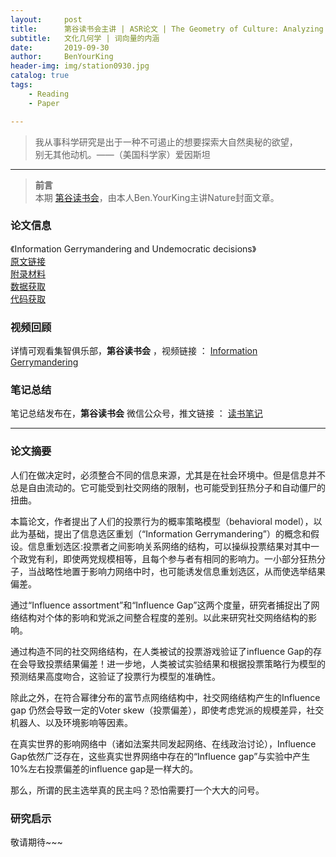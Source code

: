 ```yaml
---
layout:     post
title:      第谷读书会主讲 | ASR论文 | The Geometry of Culture: Analyzing the Meanings of Class through Word Embeddings
subtitle:   文化几何学 | 词向量的内涵
date:       2019-09-30
author:     BenYourKing
header-img: img/station0930.jpg
catalog: true
tags:
    - Reading
    - Paper 

---
```


> 我从事科学研究是出于一种不可遏止的想要探索大自然奥秘的欲望，       
> 别无其他动机。——（美国科学家）爱因斯坦             

***
> **前言**             
> 本期 [第谷读书会](https://space.bilibili.com/233204821/channel/detail?cid=56566)，由本人Ben.YourKing主讲Nature封面文章。         


### 论文信息

《Information Gerrymandering and Undemocratic decisions》         
[原文链接](https://doi.org/10.1038/s41586-019-1507-6)           
[附录材料](https://static-content.springer.com/esm/art%3A10.1038%2Fs41586-019-1507-6/MediaObjects/41586_2019_1507_MOESM1_ESM.pdf)     
[数据获取](https://github.com/jplotkin/InformationGerrymandering.)          
[代码获取](https://github.com/jplotkin/InformationGerrymandering)

### 视频回顾

详情可观看集智俱乐部，**第谷读书会** ，视频链接 ： [Information Gerrymandering](https://www.bilibili.com/video/av68082289)

### 笔记总结

笔记总结发布在，**第谷读书会** 微信公众号，推文链接 ： [读书笔记](https://mp.weixin.qq.com/s/59Llf3FfLLPsBp4qCrSxkA)

***


### 论文摘要

人们在做决定时，必须整合不同的信息来源，尤其是在社会环境中。但是信息并不总是自由流动的。它可能受到社交网络的限制，也可能受到狂热分子和自动僵尸的扭曲。          
        
本篇论文，作者提出了人们的投票行为的概率策略模型（behavioral model），以此为基础，提出了信息选区重划（“Information Gerrymandering”）的概念和假设。信息重划选区:投票者之间影响关系网络的结构，可以操纵投票结果对其中一个政党有利，即使两党规模相等，且每个参与者有相同的影响力。一小部分狂热分子，当战略性地置于影响力网络中时，也可能诱发信息重划选区，从而使选举结果偏差。         

通过“Influence assortment”和“Influence Gap”这两个度量，研究者捕捉出了网络结构对个体的影响和党派之间整合程度的差别。以此来研究社交网络结构的影响。    
        
通过构造不同的社交网络结构，在人类被试的投票游戏验证了influence Gap的存在会导致投票结果偏差！进一步地，人类被试实验结果和根据投票策略行为模型的预测结果高度吻合，这验证了投票行为模型的准确性。      
    
除此之外，在符合幂律分布的富节点网络结构中，社交网络结构产生的Influence gap 仍然会导致一定的Voter skew（投票偏差），即使考虑党派的规模差异，社交机器人、以及环境影响等因素。      
            
在真实世界的影响网络中（诸如法案共同发起网络、在线政治讨论），Influence Gap依然广泛存在，这些真实世界网络中存在的“Influence gap”与实验中产生10%左右投票偏差的influence gap是一样大的。           
        
那么，所谓的民主选举真的民主吗？恐怕需要打一个大大的问号。           
                
                
### 研究启示          
            
敬请期待~~~         
